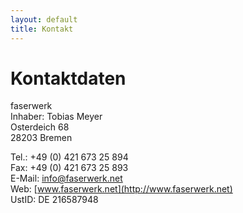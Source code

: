 ```yaml
---
layout: default
title: Kontakt
---
```

# Kontaktdaten  

faserwerk  
Inhaber: Tobias Meyer  
Osterdeich 68  
28203 Bremen  

Tel.: +49 (0) 421 673 25 894  
Fax: +49 (0) 421 673 25 893  
E-Mail: [info@faserwerk.net](mailto:info@faserwerk.net)  
Web: [www.faserwerk.net](http://www.faserwerk.net)  
UstID: DE 216587948  

